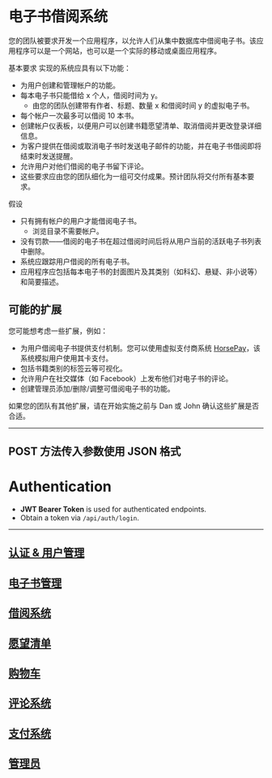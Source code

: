 # 电子书借阅系统

您的团队被要求开发一个应用程序，以允许人们从集中数据库中借阅电子书。该应用程序可以是一个网站，也可以是一个实际的移动或桌面应用程序。

基本要求 实现的系统应具有以下功能：

- 为用户创建和管理帐户的功能。
- 每本电子书只能借给 x 个人，借阅时间为 y。
  - 由您的团队创建带有作者、标题、数量 x 和借阅时间 y 的虚拟电子书。
- 每个帐户一次最多可以借阅 10 本书。
- 创建帐户仪表板，以便用户可以创建书籍愿望清单、取消借阅并更改登录详细信息。
- 为客户提供在借阅或取消电子书时发送电子邮件的功能，并在电子书借阅即将结束时发送提醒。
- 允许用户对他们借阅的电子书留下评论。
- 这些要求应由您的团队细化为一组可交付成果。预计团队将交付所有基本要求。

假设

- 只有拥有帐户的用户才能借阅电子书。
  - 浏览目录不需要帐户。
- 没有罚款——借阅的电子书在超过借阅时间后将从用户当前的活跃电子书列表中删除。
- 系统应跟踪用户借阅的所有电子书。
- 应用程序应包括每本电子书的封面图片及其类别（如科幻、悬疑、非小说等）和简要描述。

## 可能的扩展

您可能想考虑一些扩展，例如：

- 为用户借阅电子书提供支付机制。您可以使用虚拟支付商系统 [HorsePay](http://homepages.cs.ncl.ac.uk/daniel.nesbitt/CSC8019/HorsePay)，该系统模拟用户使用其卡支付。
- 包括书籍类别的标签云等可视化。
- 允许用户在社交媒体（如 Facebook）上发布他们对电子书的评论。
- 创建管理员添加/删除/调整可借阅电子书的功能。

如果您的团队有其他扩展，请在开始实施之前与 Dan 或 John 确认这些扩展是否合适。

---
POST 方法传入参数使用 **JSON** 格式
---
# Authentication
- **JWT Bearer Token** is used for authenticated endpoints.
- Obtain a token via `/api/auth/login`.
---

## [认证 & 用户管理](Users.md)
## [电子书管理](eBooks.md)
## [借阅系统](Borrow.md)
## [愿望清单](Wishlist.md)
## [购物车](ShoppingCart.md)
## [评论系统](Reviews.md)
## [支付系统](Payments.md)
## [管理员](Admin.md)

